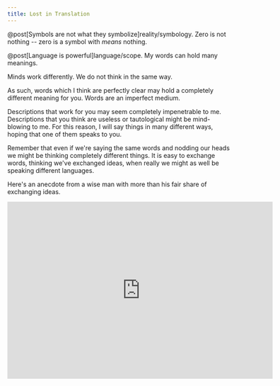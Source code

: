 ```yaml
---
title: Lost in Translation
---
```

@post[Symbols are not what they symbolize]reality/symbology. Zero is not nothing -- zero is a symbol with *means* nothing.

@post[Language is powerful]language/scope. My words can hold many meanings.

Minds work differently. We do not think in the same way.

As such, words which I think are perfectly clear may hold a completely different meaning for you. Words are an imperfect medium.

Descriptions that work for you may seem completely impenetrable to me. Descriptions that you think are useless or tautological might be mind-blowing to me. For this reason, I will say things in many different ways, hoping that one of them speaks to you.

Remember that even if we're saying the same words and nodding our heads we might be thinking completely different things. It is easy to exchange words, thinking we've exchanged ideas, when really we might as well be speaking different languages.

Here's an anecdote from a wise man with more than his fair share of exchanging ideas.

<iframe width="600" height="400" src="http://youtube.com/embed/Cj4y0EUlU-Y" frameborder="0" allowfullscreen=""></iframe>
